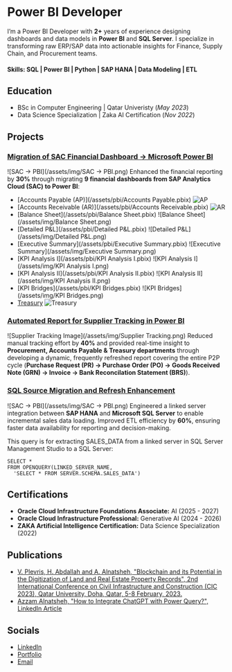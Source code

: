 # Power BI Developer
I’m a Power BI Developer with **2+** years of experience designing dashboards and data models in **Power BI** and **SQL Server**. I specialize in transforming raw ERP/SAP data into actionable insights for Finance, Supply Chain, and Procurement teams.

#### Skills: SQL | Power BI | Python | SAP HANA | Data Modeling | ETL

## Education		        		
- BSc in Computer Engineering | Qatar Univeristy (_May 2023_)
- Data Science Specialization | Zaka AI Certification (_Nov 2022_)

## Projects
### <ins>Migration of SAC Financial Dashboard → Microsoft Power BI</ins>
![SAC → PBI](/assets/img/SAC → PBI.png)
Enhanced the financial reporting by **30%** through migrating **9 financial dashboards from SAP Analytics Cloud (SAC) to Power BI**: 
- [Accounts Payable (AP)](/assets/pbi/Accounts Payable.pbix)
  ![AP](/assets/img/AP.png)
- [Accounts Receivable (AR)](/assets/pbi/Accounts Receivable.pbix)
  ![AR](/assets/img/AR.png)
- [Balance Sheet](/assets/pbi/Balance Sheet.pbix)
  ![Balance Sheet](/assets/img/Balance Sheet.png)
- [Detailed P&L](/assets/pbi/Detailed P&L.pbix)
  ![Detailed P&L](/assets/img/Detailed P&L.png)
- [Executive Summary](/assets/pbi/Executive Summary.pbix)
  ![Executive Summary](/assets/img/Executive Summary.png)
- [KPI Analysis I](/assets/pbi/KPI Analysis I.pbix)
  ![KPI Analysis I](/assets/img/KPI Analysis I.png)
- [KPI Analysis II](/assets/pbi/KPI Analysis II.pbix)
  ![KPI Analysis II](/assets/img/KPI Analysis II.png)
- [KPI Bridges](/assets/pbi/KPI Bridges.pbix)
  ![KPI Bridges](/assets/img/KPI Bridges.png)
- [Treasury](/assets/pbi/Treasury.pbix)
  ![Treasury](/assets/img/Treasury.png)

### <ins>Automated Report for Supplier Tracking in Power BI</ins>
![Supplier Tracking Image](/assets/img/Supplier Tracking.png)
Reduced manual tracking effort by **40%** and provided real-time insight to **Procurement, Accounts Payable & Treasury departments** through developing a dynamic, frequently refreshed report covering the entire P2P cycle (**Purchase Request (PR) → Purchase Order (PO) → Goods Received Note (GRN) → Invoice → Bank Reconcilation Statement (BRS)**). 

### <ins>SQL Source Migration and Refresh Enhancement</ins>
![SAC → PBI](/assets/img/SAC → PBI.png)
Engineered a linked server integration between **SAP HANA** and **Microsoft SQL Server** to enable incremental sales data loading. Improved ETL efficiency by **60%**, ensuring faster data availability for reporting and decision-making.

This query is for extracting SALES_DATA from a linked server in SQL Server Management Studio to a SQL Server:
```
SELECT *
FROM OPENQUERY(LINKED_SERVER_NAME,
  'SELECT * FROM SERVER.SCHEMA.SALES_DATA')
```

## Certifications
- **Oracle Cloud Infrastructure Foundations Associate:** AI (2025 - 2027)
- **Oracle Cloud Infrastructure Professional:** Generative AI (2024 - 2026)
- **ZAKA Artificial Intelligence Certification:** Data Science Specialization (2022)

## Publications
- [V. Plevris, H. Abdallah and A. Alnatsheh, "Blockchain and its Potential in the Digitization of Land and Real Estate Property Records", 2nd International Conference on Civil Infrastructure and Construction (CIC 2023), Qatar University, Doha, Qatar, 5-8 February, 2023.](https://qspace.qu.edu.qa/handle/10576/46815)
- [Azzam Alnatsheh, "How to Integrate ChatGPT with Power Query?", LinkedIn Article](https://www.linkedin.com/pulse/how-integrate-chatgpt-power-query-azzam-alnatsheh-hpbye/?trackingId=9syrsDqUMFelrHyGu7K%2BNg%3D%3D)

## Socials
- [LinkedIn](https://www.linkedin.com/in/azzamalnatsheh/)
- [Portfolio](https://azzamalnatsheh.github.io/)
- [Email](azzam-2222@live.com)
